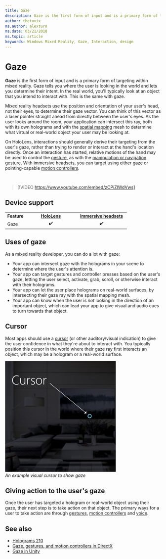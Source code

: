 ```yaml
---
title: Gaze
description: Gaze is the first form of input and is a primary form of targeting within mixed reality. 
author: thetuvix
ms.author: alexturn
ms.date: 03/21/2018
ms.topic: article
keywords: Windows Mixed Reality, Gaze, Interaction, design
---
```




# Gaze

**Gaze** is the first form of input and is a primary form of targeting within mixed reality. Gaze tells you where the user is looking in the world and lets you determine their intent. In the real world, you'll typically look at an object that you intend to interact with. This is the same with gaze.

Mixed reality headsets use the position and orientation of your user's head, not their eyes, to determine their gaze vector. You can think of this vector as a laser pointer straight ahead from directly between the user's eyes. As the user looks around the room, your application can intersect this ray, both with its own holograms and with the [spatial mapping](spatial-mapping.md) mesh to determine what virtual or real-world object your user may be looking at.

On HoloLens, interactions should generally derive their targeting from the user's gaze, rather than trying to render or interact at the hand's location directly. Once an interaction has started, relative motions of the hand may be used to control the [gesture](gestures.md), as with the [manipulation or navigation](gestures.md#composite-gestures) gesture. With immersive headsets, you can target using either gaze or pointing-capable [motion controllers](motion-controllers.md).

<br>

>[!VIDEO https://www.youtube.com/embed/zCPiZlWdVws]

## Device support

<table>
<tr>
<th>Feature</th><th style="width:150px"> <a href="hololens-hardware-details.md">HoloLens</a></th><th style="width:150px"> <a href="immersive-headset-hardware-details.md">Immersive headsets</a></th>
</tr><tr>
<td> Gaze</td><td style="text-align: center;"> ✔️</td><td style="text-align: center;"> ✔️</td>
</tr>
</table>



## Uses of gaze

As a mixed reality developer, you can do a lot with gaze:
* Your app can intersect gaze with the holograms in your scene to determine where the user's attention is.
* Your app can target gestures and controller presses based on the user's gaze, letting the user select, activate, grab, scroll, or otherwise interact with their holograms.
* Your app can let the user place holograms on real-world surfaces, by intersecting their gaze ray with the spatial mapping mesh.
* Your app can know when the user is *not* looking in the direction of an important object, which can lead your app to give visual and audio cues to turn towards that object.

## Cursor

Most apps should use a [cursor](cursors.md) (or other auditory/visual indication) to give the user confidence in what they're about to interact with. You typically position this cursor in the world where their gaze ray first interacts an object, which may be a hologram or a real-world surface.

![An example visual cursor to show gaze](images/cursor.jpg)<br>
*An example visual cursor to show gaze*

## Giving action to the user's gaze

Once the user has targeted a hologram or real-world object using their gaze, their next step is to take action on that object. The primary ways for a user to take action are through [gestures](gestures.md), [motion controllers](motion-controllers.md) and [voice](voice-input.md).

## See also
* [Holograms 210](holograms-210.md)
* [Gaze, gestures, and motion controllers in DirectX](gaze,-gestures,-and-motion-controllers-in-directx.md)
* [Gaze in Unity](gaze-in-unity.md)

